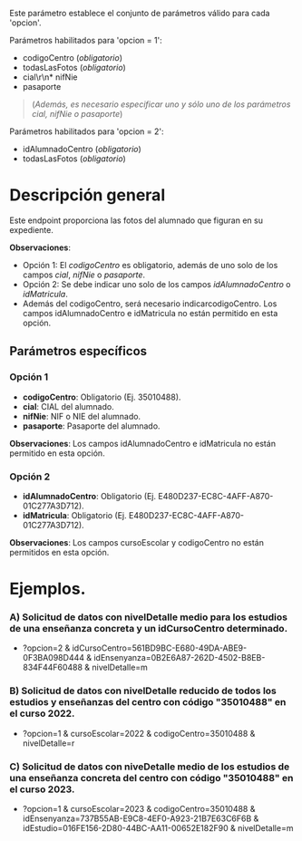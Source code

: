 Este parámetro establece el conjunto de parámetros válido para cada 'opcion'.

Parámetros habilitados para 'opcion = 1': 

* codigoCentro (_obligatorio_)
* todasLasFotos (_obligatorio_)
* cial\r\n* nifNie 
* pasaporte

> (_Además, es necesario especificar uno y sólo uno de los parámetros cial, nifNie o pasaporte_)

Parámetros habilitados para 'opcion = 2':

* idAlumnadoCentro (_obligatorio_)
* todasLasFotos (_obligatorio_)

# Descripción general

Este endpoint proporciona las fotos del alumnado que figuran en su expediente.

**Observaciones**:
* Opción 1: El *codigoCentro* es obligatorio, además de uno solo de los campos *cial*, *nifNie* o *pasaporte*.
* Opción 2: Se debe indicar uno solo de los campos *idAlumnadoCentro* o *idMatricula*.
* Además del codigoCentro, será necesario indicarcodigoCentro.
Los campos idAlumnadoCentro e idMatricula no están permitido en esta opción.

## Parámetros específicos

### Opción 1
* **codigoCentro**: Obligatorio (Ej. 35010488).
* **cial**: CIAL del alumnado.
* **nifNie**: NIF o NIE del alumnado.
* **pasaporte**: Pasaporte del alumnado.

**Observaciones**: Los campos idAlumnadoCentro e idMatricula no están permitido en esta opción.

### Opción 2
* **idAlumnadoCentro**: Obligatorio (Ej. E480D237-EC8C-4AFF-A870-01C277A3D712).
* **idMatricula**: Obligatorio (Ej. E480D237-EC8C-4AFF-A870-01C277A3D712).

**Observaciones**: Los campos cursoEscolar y codigoCentro no están permitidos en esta opción.

# Ejemplos.
### A) Solicitud de datos con nivelDetalle medio para los estudios de una enseñanza concreta y un idCursoCentro determinado.
* ?opcion=2 & idCursoCentro=561BD9BC-E680-49DA-ABE9-0F3BA098D444 & idEnsenyanza=0B2E6A87-262D-4502-B8EB-834F44F60488 & nivelDetalle=m

### B) Solicitud de datos con nivelDetalle reducido de todos los estudios y enseñanzas del centro con código "35010488" en el curso 2022.
* ?opcion=1 & cursoEscolar=2022 & codigoCentro=35010488 & nivelDetalle=r

### C) Solicitud de datos con niveDetalle medio de los estudios de una enseñanza concreta del centro con código "35010488" en el curso 2023. 
* ?opcion=1 & cursoEscolar=2023 & codigoCentro=35010488 & idEnsenyanza=737B55AB-E9C8-4EF0-A923-21B7E63C6F6B & idEstudio=016FE156-2D80-44BC-AA11-00652E182F90 & nivelDetalle=m
